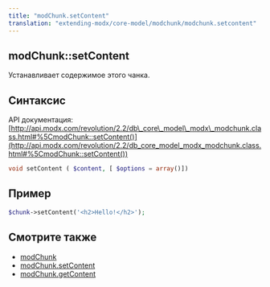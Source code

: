 ```yaml
---
title: "modChunk.setContent"
translation: "extending-modx/core-model/modchunk/modchunk.setcontent"
---
```


## modChunk::setContent

Устанавливает содержимое этого чанка.

## Синтаксис

API документация: [http://api.modx.com/revolution/2.2/db\_core\_model\_modx\_modchunk.class.html#%5CmodChunk::setContent()](http://api.modx.com/revolution/2.2/db_core_model_modx_modchunk.class.html#%5CmodChunk::setContent())

``` php
void setContent ( $content, [ $options = array()])
```

## Пример

``` php
$chunk->setContent('<h2>Hello!</h2>');
```

## Смотрите также

- [modChunk](extending-modx/core-model/modchunk)
- [modChunk.setContent](extending-modx/core-model/modchunk/modchunk.setcontent)
- [modChunk.getContent](extending-modx/core-model/modchunk/modchunk.getcontent)
